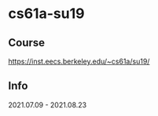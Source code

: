 # cs61a-su19

## Course
https://inst.eecs.berkeley.edu/~cs61a/su19/

## Info
2021.07.09 - 2021.08.23
